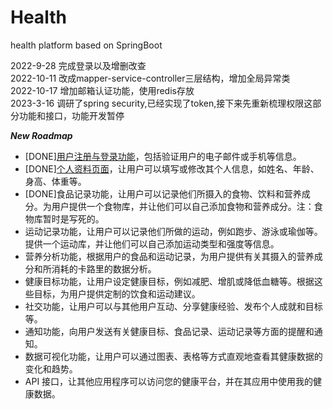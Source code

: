 # Health
health platform based on SpringBoot

2022-9-28 完成登录以及增删改查  
2022-10-11 改成mapper-service-controller三层结构，增加全局异常类  
2022-10-17 增加邮箱认证功能，使用redis存放    
2023-3-16 调研了spring security,已经实现了token,接下来先重新梳理权限这部分功能和接口，功能开发暂停  

***New Roadmap***

- [DONE][用户注册与登录功能](myDesign/registerAndLogin.md)，包括验证用户的电子邮件或手机等信息。
- [DONE][个人资料页面](myDesign/personalProfile.md)，让用户可以填写或修改其个人信息，如姓名、年龄、身高、体重等。
- [DONE]食品记录功能，让用户可以记录他们所摄入的食物、饮料和营养成分。为用户提供一个食物库，并让他们可以自己添加食物和营养成分。注：食物库暂时是写死的。
- 运动记录功能，让用户可以记录他们所做的运动，例如跑步、游泳或瑜伽等。提供一个运动库，并让他们可以自己添加运动类型和强度等信息。
- 营养分析功能，根据用户的食品和运动记录，为用户提供有关其摄入的营养成分和所消耗的卡路里的数据分析。
- 健康目标功能，让用户设定健康目标，例如减肥、增肌或降低血糖等。根据这些目标，为用户提供定制的饮食和运动建议。
- 社交功能，让用户可以与其他用户互动、分享健康经验、发布个人成就和目标等。
- 通知功能，向用户发送有关健康目标、食品记录、运动记录等方面的提醒和通知。
- 数据可视化功能，让用户可以通过图表、表格等方式直观地查看其健康数据的变化和趋势。
- API 接口，让其他应用程序可以访问您的健康平台，并在其应用中使用我的健康数据。
